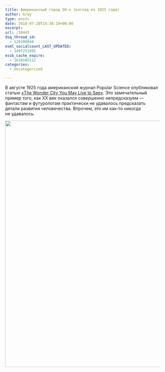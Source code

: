 ```yaml
---
title: Американский город 50-х (взгляд из 1925 года)
author: Gray
type: posts
date: 2010-07-20T14:36:19+00:00
excerpt:
url: /10443
dsq_thread_id:
  - 120100048
esml_socialcount_LAST_UPDATED:
  - 1497251892
essb_cache_expire:
  - 1616585112
categories:
  - Uncategorized

---
```








В&nbsp;августе 1925 года американский журнал Popular Science опубликовал статью <a href="http://www.popsci.com/archive-viewer?id=YScDAAAAMBAJ&pg=40&query=american+city+of+future" target="_blank">&laquo;The Wonder City You May Live to&nbsp;See&raquo;</a>. Это замечательный пример того, как XX&nbsp;век оказался совершенно непредсказуем&nbsp;&mdash; фантастам и&nbsp;футурологам практически не&nbsp;удавалось предсказать детали развития человечества. Впрочем, это им&nbsp;<nobr>как-то</nobr> никогда не&nbsp;удавалось.

[<img src="https://i1.wp.com/img-fotki.yandex.ru/get/4800/gray7400.90/0_469de_2fc3a76a_XL.jpg?resize=545%2C800" width="545" height="800" title="" alt="" border="0" data-recalc-dims="1" />][1]

 [1]: http://fotki.yandex.ru/users/gray7400/view/289246/